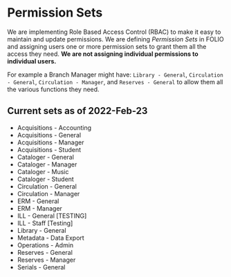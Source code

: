# Permission Sets

We are implementing Role Based Access Control (RBAC) to make it easy to maintain and update permissions. We are defining _Permission Sets_ in FOLIO and assigning users one or more permission sets to grant them all the access they need. **We are not assigning individual permissions to individual users.**

For example a Branch Manager might have: `Library - General`, `Circulation - General`, `Circulation - Manager`, and `Reserves - General` to allow them all the various functions they need.

## Current sets as of 2022-Feb-23

- Acquisitions - Accounting
- Acquisitions - General
- Acquisitions - Manager
- Acquisitions - Student
- Cataloger - General
- Cataloger - Manager
- Cataloger - Music
- Cataloger - Student
- Circulation - General
- Circulation - Manager
- ERM - General
- ERM - Manager
- ILL - General [TESTING]
- ILL - Staff [Testing]
- Library - General
- Metadata - Data Export
- Operations - Admin
- Reserves - General
- Reserves - Manager
- Serials - General
